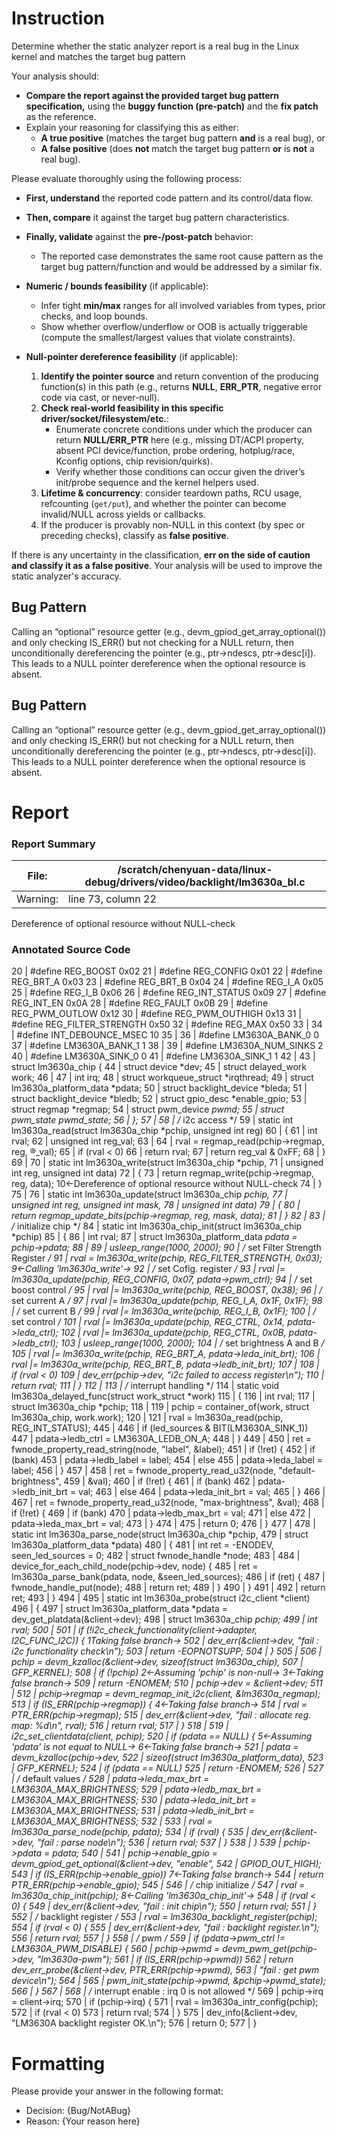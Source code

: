 # Instruction

Determine whether the static analyzer report is a real bug in the Linux kernel and matches the target bug pattern

Your analysis should:
- **Compare the report against the provided target bug pattern specification,** using the **buggy function (pre-patch)** and the **fix patch** as the reference.
- Explain your reasoning for classifying this as either:
  - **A true positive** (matches the target bug pattern **and** is a real bug), or
  - **A false positive** (does **not** match the target bug pattern **or** is **not** a real bug).

Please evaluate thoroughly using the following process:

- **First, understand** the reported code pattern and its control/data flow.
- **Then, compare** it against the target bug pattern characteristics.
- **Finally, validate** against the **pre-/post-patch** behavior:
  - The reported case demonstrates the same root cause pattern as the target bug pattern/function and would be addressed by a similar fix.

- **Numeric / bounds feasibility** (if applicable):
  - Infer tight **min/max** ranges for all involved variables from types, prior checks, and loop bounds.
  - Show whether overflow/underflow or OOB is actually triggerable (compute the smallest/largest values that violate constraints).

- **Null-pointer dereference feasibility** (if applicable):
  1. **Identify the pointer source** and return convention of the producing function(s) in this path (e.g., returns **NULL**, **ERR_PTR**, negative error code via cast, or never-null).
  2. **Check real-world feasibility in this specific driver/socket/filesystem/etc.**:
     - Enumerate concrete conditions under which the producer can return **NULL/ERR_PTR** here (e.g., missing DT/ACPI property, absent PCI device/function, probe ordering, hotplug/race, Kconfig options, chip revision/quirks).
     - Verify whether those conditions can occur given the driver’s init/probe sequence and the kernel helpers used.
  3. **Lifetime & concurrency**: consider teardown paths, RCU usage, refcounting (`get/put`), and whether the pointer can become invalid/NULL across yields or callbacks.
  4. If the producer is provably non-NULL in this context (by spec or preceding checks), classify as **false positive**.

If there is any uncertainty in the classification, **err on the side of caution and classify it as a false positive**. Your analysis will be used to improve the static analyzer's accuracy.

## Bug Pattern

Calling an “optional” resource getter (e.g., devm_gpiod_get_array_optional()) and only checking IS_ERR() but not checking for a NULL return, then unconditionally dereferencing the pointer (e.g., ptr->ndescs, ptr->desc[i]). This leads to a NULL pointer dereference when the optional resource is absent.

## Bug Pattern

Calling an “optional” resource getter (e.g., devm_gpiod_get_array_optional()) and only checking IS_ERR() but not checking for a NULL return, then unconditionally dereferencing the pointer (e.g., ptr->ndescs, ptr->desc[i]). This leads to a NULL pointer dereference when the optional resource is absent.

# Report

### Report Summary

File:| /scratch/chenyuan-data/linux-debug/drivers/video/backlight/lm3630a_bl.c
---|---
Warning:| line 73, column 22
Dereference of optional resource without NULL-check

### Annotated Source Code


20    | #define REG_BOOST	0x02
21    | #define REG_CONFIG	0x01
22    | #define REG_BRT_A	0x03
23    | #define REG_BRT_B	0x04
24    | #define REG_I_A		0x05
25    | #define REG_I_B		0x06
26    | #define REG_INT_STATUS	0x09
27    | #define REG_INT_EN	0x0A
28    | #define REG_FAULT	0x0B
29    | #define REG_PWM_OUTLOW	0x12
30    | #define REG_PWM_OUTHIGH	0x13
31    | #define REG_FILTER_STRENGTH	0x50
32    | #define REG_MAX		0x50
33    |
34    | #define INT_DEBOUNCE_MSEC	10
35    |
36    | #define LM3630A_BANK_0		0
37    | #define LM3630A_BANK_1		1
38    |
39    | #define LM3630A_NUM_SINKS	2
40    | #define LM3630A_SINK_0		0
41    | #define LM3630A_SINK_1		1
42    |
43    | struct lm3630a_chip {
44    |  struct device *dev;
45    |  struct delayed_work work;
46    |
47    |  int irq;
48    |  struct workqueue_struct *irqthread;
49    |  struct lm3630a_platform_data *pdata;
50    |  struct backlight_device *bleda;
51    |  struct backlight_device *bledb;
52    |  struct gpio_desc *enable_gpio;
53    |  struct regmap *regmap;
54    |  struct pwm_device *pwmd;
55    |  struct pwm_state pwmd_state;
56    | };
57    |
58    | /* i2c access */
59    | static int lm3630a_read(struct lm3630a_chip *pchip, unsigned int reg)
60    | {
61    |  int rval;
62    |  unsigned int reg_val;
63    |
64    | 	rval = regmap_read(pchip->regmap, reg, ®_val);
65    |  if (rval < 0)
66    |  return rval;
67    |  return reg_val & 0xFF;
68    | }
69    |
70    | static int lm3630a_write(struct lm3630a_chip *pchip,
71    |  unsigned int reg, unsigned int data)
72    | {
73    |  return regmap_write(pchip->regmap, reg, data);
    10←Dereference of optional resource without NULL-check
74    | }
75    |
76    | static int lm3630a_update(struct lm3630a_chip *pchip,
77    |  unsigned int reg, unsigned int mask,
78    |  unsigned int data)
79    | {
80    |  return regmap_update_bits(pchip->regmap, reg, mask, data);
81    | }
82    |
83    | /* initialize chip */
84    | static int lm3630a_chip_init(struct lm3630a_chip *pchip)
85    | {
86    |  int rval;
87    |  struct lm3630a_platform_data *pdata = pchip->pdata;
88    |
89    | 	usleep_range(1000, 2000);
90    |  /* set Filter Strength Register */
91    |  rval = lm3630a_write(pchip, REG_FILTER_STRENGTH, 0x03);
    9←Calling 'lm3630a_write'→
92    |  /* set Cofig. register */
93    | 	rval |= lm3630a_update(pchip, REG_CONFIG, 0x07, pdata->pwm_ctrl);
94    |  /* set boost control */
95    | 	rval |= lm3630a_write(pchip, REG_BOOST, 0x38);
96    |  /* set current A */
97    | 	rval |= lm3630a_update(pchip, REG_I_A, 0x1F, 0x1F);
98    |  /* set current B */
99    | 	rval |= lm3630a_write(pchip, REG_I_B, 0x1F);
100   |  /* set control */
101   | 	rval |= lm3630a_update(pchip, REG_CTRL, 0x14, pdata->leda_ctrl);
102   | 	rval |= lm3630a_update(pchip, REG_CTRL, 0x0B, pdata->ledb_ctrl);
103   | 	usleep_range(1000, 2000);
104   |  /* set brightness A and B */
105   | 	rval |= lm3630a_write(pchip, REG_BRT_A, pdata->leda_init_brt);
106   | 	rval |= lm3630a_write(pchip, REG_BRT_B, pdata->ledb_init_brt);
107   |
108   |  if (rval < 0)
109   |  dev_err(pchip->dev, "i2c failed to access register\n");
110   |  return rval;
111   | }
112   |
113   | /* interrupt handling */
114   | static void lm3630a_delayed_func(struct work_struct *work)
115   | {
116   |  int rval;
117   |  struct lm3630a_chip *pchip;
118   |
119   | 	pchip = container_of(work, struct lm3630a_chip, work.work);
120   |
121   | 	rval = lm3630a_read(pchip, REG_INT_STATUS);
445   |
446   |  if (led_sources & BIT(LM3630A_SINK_1))
447   | 			pdata->ledb_ctrl = LM3630A_LEDB_ON_A;
448   | 	}
449   |
450   | 	ret = fwnode_property_read_string(node, "label", &label);
451   |  if (!ret) {
452   |  if (bank)
453   | 			pdata->ledb_label = label;
454   |  else
455   | 			pdata->leda_label = label;
456   | 	}
457   |
458   | 	ret = fwnode_property_read_u32(node, "default-brightness",
459   | 				       &val);
460   |  if (!ret) {
461   |  if (bank)
462   | 			pdata->ledb_init_brt = val;
463   |  else
464   | 			pdata->leda_init_brt = val;
465   | 	}
466   |
467   | 	ret = fwnode_property_read_u32(node, "max-brightness", &val);
468   |  if (!ret) {
469   |  if (bank)
470   | 			pdata->ledb_max_brt = val;
471   |  else
472   | 			pdata->leda_max_brt = val;
473   | 	}
474   |
475   |  return 0;
476   | }
477   |
478   | static int lm3630a_parse_node(struct lm3630a_chip *pchip,
479   |  struct lm3630a_platform_data *pdata)
480   | {
481   |  int ret = -ENODEV, seen_led_sources = 0;
482   |  struct fwnode_handle *node;
483   |
484   |  device_for_each_child_node(pchip->dev, node) {
485   | 		ret = lm3630a_parse_bank(pdata, node, &seen_led_sources);
486   |  if (ret) {
487   | 			fwnode_handle_put(node);
488   |  return ret;
489   | 		}
490   | 	}
491   |
492   |  return ret;
493   | }
494   |
495   | static int lm3630a_probe(struct i2c_client *client)
496   | {
497   |  struct lm3630a_platform_data *pdata = dev_get_platdata(&client->dev);
498   |  struct lm3630a_chip *pchip;
499   |  int rval;
500   |
501   |  if (!i2c_check_functionality(client->adapter, I2C_FUNC_I2C)) {
    1Taking false branch→
502   |  dev_err(&client->dev, "fail : i2c functionality check\n");
503   |  return -EOPNOTSUPP;
504   | 	}
505   |
506   |  pchip = devm_kzalloc(&client->dev, sizeof(struct lm3630a_chip),
507   |  GFP_KERNEL);
508   |  if (!pchip)
    2←Assuming 'pchip' is non-null→
    3←Taking false branch→
509   |  return -ENOMEM;
510   |  pchip->dev = &client->dev;
511   |
512   | 	pchip->regmap = devm_regmap_init_i2c(client, &lm3630a_regmap);
513   |  if (IS_ERR(pchip->regmap)) {
    4←Taking false branch→
514   | 		rval = PTR_ERR(pchip->regmap);
515   |  dev_err(&client->dev, "fail : allocate reg. map: %d\n", rval);
516   |  return rval;
517   | 	}
518   |
519   |  i2c_set_clientdata(client, pchip);
520   |  if (pdata == NULL) {
    5←Assuming 'pdata' is not equal to NULL→
    6←Taking false branch→
521   | 		pdata = devm_kzalloc(pchip->dev,
522   |  sizeof(struct lm3630a_platform_data),
523   |  GFP_KERNEL);
524   |  if (pdata == NULL)
525   |  return -ENOMEM;
526   |
527   |  /* default values */
528   | 		pdata->leda_max_brt = LM3630A_MAX_BRIGHTNESS;
529   | 		pdata->ledb_max_brt = LM3630A_MAX_BRIGHTNESS;
530   | 		pdata->leda_init_brt = LM3630A_MAX_BRIGHTNESS;
531   | 		pdata->ledb_init_brt = LM3630A_MAX_BRIGHTNESS;
532   |
533   | 		rval = lm3630a_parse_node(pchip, pdata);
534   |  if (rval) {
535   |  dev_err(&client->dev, "fail : parse node\n");
536   |  return rval;
537   | 		}
538   | 	}
539   |  pchip->pdata = pdata;
540   |
541   | 	pchip->enable_gpio = devm_gpiod_get_optional(&client->dev, "enable",
542   | 						GPIOD_OUT_HIGH);
543   |  if (IS_ERR(pchip->enable_gpio))
    7←Taking false branch→
544   |  return PTR_ERR(pchip->enable_gpio);
545   |
546   |  /* chip initialize */
547   |  rval = lm3630a_chip_init(pchip);
    8←Calling 'lm3630a_chip_init'→
548   |  if (rval < 0) {
549   |  dev_err(&client->dev, "fail : init chip\n");
550   |  return rval;
551   | 	}
552   |  /* backlight register */
553   | 	rval = lm3630a_backlight_register(pchip);
554   |  if (rval < 0) {
555   |  dev_err(&client->dev, "fail : backlight register.\n");
556   |  return rval;
557   | 	}
558   |  /* pwm */
559   |  if (pdata->pwm_ctrl != LM3630A_PWM_DISABLE) {
560   | 		pchip->pwmd = devm_pwm_get(pchip->dev, "lm3630a-pwm");
561   |  if (IS_ERR(pchip->pwmd))
562   |  return dev_err_probe(&client->dev, PTR_ERR(pchip->pwmd),
563   |  "fail : get pwm device\n");
564   |
565   | 		pwm_init_state(pchip->pwmd, &pchip->pwmd_state);
566   | 	}
567   |
568   |  /* interrupt enable  : irq 0 is not allowed */
569   | 	pchip->irq = client->irq;
570   |  if (pchip->irq) {
571   | 		rval = lm3630a_intr_config(pchip);
572   |  if (rval < 0)
573   |  return rval;
574   | 	}
575   |  dev_info(&client->dev, "LM3630A backlight register OK.\n");
576   |  return 0;
577   | }

# Formatting

Please provide your answer in the following format:

- Decision: {Bug/NotABug}
- Reason: {Your reason here}
